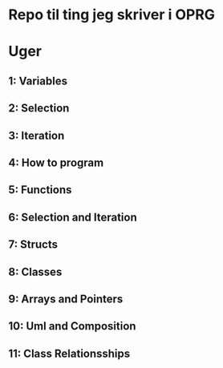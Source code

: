 # Repo til ting jeg skriver i OPRG


# Uger
## 1: Variables
## 2: Selection
## 3: Iteration
## 4: How to program
## 5: Functions
## 6: Selection and Iteration
## 7: Structs
## 8: Classes
## 9: Arrays and Pointers
## 10: Uml and Composition
## 11: Class Relationsships
